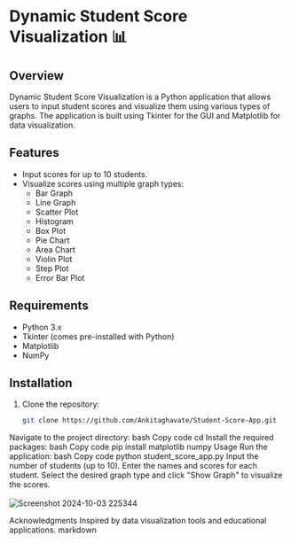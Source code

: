 
# Dynamic Student Score Visualization 📊

## Overview
Dynamic Student Score Visualization is a Python application that allows users to input student scores and visualize them using various types of graphs. The application is built using Tkinter for the GUI and Matplotlib for data visualization.

## Features
- Input scores for up to 10 students.
- Visualize scores using multiple graph types:
  - Bar Graph
  - Line Graph
  - Scatter Plot
  - Histogram
  - Box Plot
  - Pie Chart
  - Area Chart
  - Violin Plot
  - Step Plot
  - Error Bar Plot

## Requirements
- Python 3.x
- Tkinter (comes pre-installed with Python)
- Matplotlib
- NumPy

## Installation
1. Clone the repository:
   ```bash
   git clone https://github.com/Ankitaghavate/Student-Score-App.git 

Navigate to the project directory:
bash
Copy code
cd <project-directory>
Install the required packages:
bash
Copy code
pip install matplotlib numpy
Usage
Run the application:
bash
Copy code
python student_score_app.py
Input the number of students (up to 10).
Enter the names and scores for each student.
Select the desired graph type and click "Show Graph" to visualize the scores.<br><br>
![Screenshot 2024-10-03 225344](https://github.com/user-attachments/assets/eb3141c5-05d7-48c5-bb82-a546c3860e7c)


Acknowledgments
Inspired by data visualization tools and educational applications.
markdown




